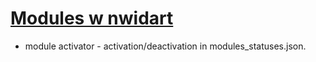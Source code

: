 # [Modules w nwidart](https://nwidart.com/laravel-modules/v6/introduction)

* module activator - activation/deactivation in modules_statuses.json.

